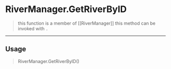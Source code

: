 # RiverManager.GetRiverByID
> this function is a member of [[RiverManager]]
> this method can be invoked with `.`
-----
## Usage
> RiverManager.GetRiverByID()
